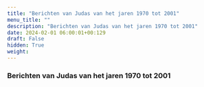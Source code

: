 ```yaml
---
title: "Berichten van Judas van het jaren 1970 tot 2001"
menu_title: ""
description: "Berichten van Judas van het jaren 1970 tot 2001"
date: 2024-02-01 06:00:01+00:129
draft: False
hidden: True
weight:
---
```

### Berichten van Judas van het jaren 1970 tot 2001


